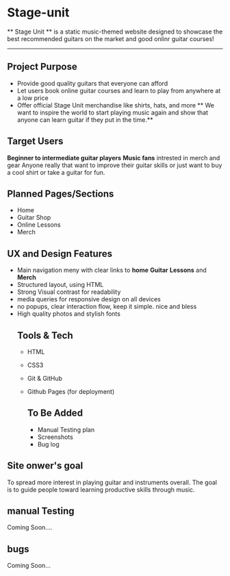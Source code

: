 # Stage-unit

** Stage Unit ** is a static music-themed website designed to showcase the best recommended guitars on the market and good onlinr guitar courses!

---

## Project Purpose

- Provide good quality guitars that everyone can afford
- Let users book online guitar courses and learn to play from anywhere at a low price
- Offer official Stage Unit merchandise like shirts, hats, and more
 ** We want to inspire the world to start playing music again and show that anyone can learn guitar if they put in the time.**

## Target Users 

**Beginner to intermediate guitar players**
**Music fans** intrested in merch and gear
Anyone really that want to improve their guitar skills or just want to buy a cool shirt or take a guitar for fun.

## Planned Pages/Sections
- Home
- Guitar Shop
- Online Lessons
- Merch

  

## UX and Design Features
- Main navigation meny with clear links to **home** **Guitar** **Lessons** and **Merch**
- Structured layout, using HTML
- Strong Visual contrast for readability
- media queries for responsive design on all devices
- no popups, clear interaction flow, keep it simple. nice and bless
- High quality photos and stylish fonts
  ## Tools & Tech
  - HTML
  - CSS3
  - Git & GitHub
  - Github Pages (for deployment)
 
    ## To Be Added
    - Manual Testing plan
    - Screenshots
    - Bug log 
  


## Site onwer's goal
To spread more interest in playing guitar and instruments overall. The goal is to guide people toward learning productive skills through music.

  ## manual Testing
  Coming Soon....



  ## bugs
  Coming Soon...
